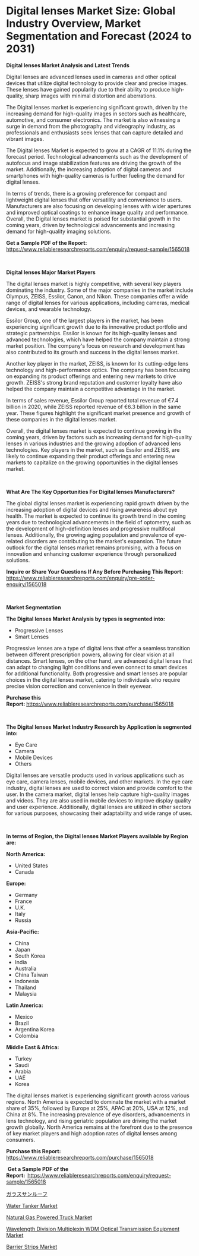 <p><h1>Digital lenses Market Size: Global Industry Overview, Market Segmentation and Forecast (2024 to 2031)</h1></p><p><strong>Digital lenses Market Analysis and Latest Trends</strong></p>
<p><p>Digital lenses are advanced lenses used in cameras and other optical devices that utilize digital technology to provide clear and precise images. These lenses have gained popularity due to their ability to produce high-quality, sharp images with minimal distortion and aberrations.</p><p>The Digital lenses market is experiencing significant growth, driven by the increasing demand for high-quality images in sectors such as healthcare, automotive, and consumer electronics. The market is also witnessing a surge in demand from the photography and videography industry, as professionals and enthusiasts seek lenses that can capture detailed and vibrant images.</p><p>The Digital lenses Market is expected to grow at a CAGR of 11.1% during the forecast period. Technological advancements such as the development of autofocus and image stabilization features are driving the growth of the market. Additionally, the increasing adoption of digital cameras and smartphones with high-quality cameras is further fueling the demand for digital lenses.</p><p>In terms of trends, there is a growing preference for compact and lightweight digital lenses that offer versatility and convenience to users. Manufacturers are also focusing on developing lenses with wider apertures and improved optical coatings to enhance image quality and performance. Overall, the Digital lenses market is poised for substantial growth in the coming years, driven by technological advancements and increasing demand for high-quality imaging solutions.</p></p>
<p><strong>Get a Sample PDF of the Report:&nbsp;</strong> <a href="https://www.reliableresearchreports.com/enquiry/request-sample/1565018">https://www.reliableresearchreports.com/enquiry/request-sample/1565018</a></p>
<p>&nbsp;</p>
<p><strong>Digital lenses Major Market Players</strong></p>
<p><p>The digital lenses market is highly competitive, with several key players dominating the industry. Some of the major companies in the market include Olympus, ZEISS, Essilor, Canon, and Nikon. These companies offer a wide range of digital lenses for various applications, including cameras, medical devices, and wearable technology.</p><p>Essilor Group, one of the largest players in the market, has been experiencing significant growth due to its innovative product portfolio and strategic partnerships. Essilor is known for its high-quality lenses and advanced technologies, which have helped the company maintain a strong market position. The company's focus on research and development has also contributed to its growth and success in the digital lenses market.</p><p>Another key player in the market, ZEISS, is known for its cutting-edge lens technology and high-performance optics. The company has been focusing on expanding its product offerings and entering new markets to drive growth. ZEISS's strong brand reputation and customer loyalty have also helped the company maintain a competitive advantage in the market.</p><p>In terms of sales revenue, Essilor Group reported total revenue of €7.4 billion in 2020, while ZEISS reported revenue of €6.3 billion in the same year. These figures highlight the significant market presence and growth of these companies in the digital lenses market.</p><p>Overall, the digital lenses market is expected to continue growing in the coming years, driven by factors such as increasing demand for high-quality lenses in various industries and the growing adoption of advanced lens technologies. Key players in the market, such as Essilor and ZEISS, are likely to continue expanding their product offerings and entering new markets to capitalize on the growing opportunities in the digital lenses market.</p></p>
<p>&nbsp;</p>
<p><strong>What Are The Key Opportunities For Digital lenses Manufacturers?</strong></p>
<p><p>The global digital lenses market is experiencing rapid growth driven by the increasing adoption of digital devices and rising awareness about eye health. The market is expected to continue its growth trend in the coming years due to technological advancements in the field of optometry, such as the development of high-definition lenses and progressive multifocal lenses. Additionally, the growing aging population and prevalence of eye-related disorders are contributing to the market's expansion. The future outlook for the digital lenses market remains promising, with a focus on innovation and enhancing customer experience through personalized solutions.</p></p>
<p><strong>Inquire or Share Your Questions If Any Before Purchasing This Report:</strong> <a href="https://www.reliableresearchreports.com/enquiry/pre-order-enquiry/1565018">https://www.reliableresearchreports.com/enquiry/pre-order-enquiry/1565018</a></p>
<p>&nbsp;</p>
<p><strong>Market Segmentation</strong></p>
<p><strong>The Digital lenses Market Analysis by types is segmented into:</strong></p>
<p><ul><li>Progressive Lenses</li><li>Smart Lenses</li></ul></p>
<p><p>Progressive lenses are a type of digital lens that offer a seamless transition between different prescription powers, allowing for clear vision at all distances. Smart lenses, on the other hand, are advanced digital lenses that can adapt to changing light conditions and even connect to smart devices for additional functionality. Both progressive and smart lenses are popular choices in the digital lenses market, catering to individuals who require precise vision correction and convenience in their eyewear.</p></p>
<p><strong>Purchase this Report:&nbsp;</strong><a href="https://www.reliableresearchreports.com/purchase/1565018">https://www.reliableresearchreports.com/purchase/1565018</a></p>
<p>&nbsp;</p>
<p><strong>The Digital lenses Market Industry Research by Application is segmented into:</strong></p>
<p><ul><li>Eye Care</li><li>Camera</li><li>Mobile Devices</li><li>Others</li></ul></p>
<p><p>Digital lenses are versatile products used in various applications such as eye care, camera lenses, mobile devices, and other markets. In the eye care industry, digital lenses are used to correct vision and provide comfort to the user. In the camera market, digital lenses help capture high-quality images and videos. They are also used in mobile devices to improve display quality and user experience. Additionally, digital lenses are utilized in other sectors for various purposes, showcasing their adaptability and wide range of uses.</p></p>
<p>&nbsp;</p>
<p><strong>In terms of Region, the Digital lenses Market Players available by Region are:</strong></p>
<p>
    <p> <strong> North America: </strong>
        <ul>
            <li>United States</li>
            <li>Canada</li>
        </ul>
        </p> 
    <p> <strong> Europe: </strong>
        <ul>
            <li>Germany</li>
            <li>France</li>
            <li>U.K.</li>
            <li>Italy</li>
            <li>Russia</li>
        </ul>
        </p> 
    <p> <strong> Asia-Pacific: </strong>
        <ul>
            <li>China</li>
            <li>Japan</li>
            <li>South Korea</li>
            <li>India</li>
            <li>Australia</li>
            <li>China Taiwan</li>
            <li>Indonesia</li>
            <li>Thailand</li>
            <li>Malaysia</li>
        </ul>
        </p> 
    <p> <strong> Latin America: </strong>
        <ul>
            <li>Mexico</li>
            <li>Brazil</li>
            <li>Argentina Korea</li>
            <li>Colombia</li>
        </ul>
        </p> 
    <p> <strong> Middle East & Africa: </strong>
        <ul>
            <li>Turkey</li>
            <li>Saudi</li>
            <li>Arabia</li>
            <li>UAE</li>
            <li>Korea</li>
        </ul>
    </p>
    </p>
<p><p>The digital lenses market is experiencing significant growth across various regions. North America is expected to dominate the market with a market share of 35%, followed by Europe at 25%, APAC at 20%, USA at 12%, and China at 8%. The increasing prevalence of eye disorders, advancements in lens technology, and rising geriatric population are driving the market growth globally. North America remains at the forefront due to the presence of key market players and high adoption rates of digital lenses among consumers.</p></p>
<p><strong>Purchase this Report: </strong><a href="https://www.reliableresearchreports.com/purchase/1565018">https://www.reliableresearchreports.com/purchase/1565018</a></p>
<p>&nbsp;<strong>Get a Sample PDF of the Report:&nbsp;&nbsp;</strong><a href="https://www.reliableresearchreports.com/enquiry/request-sample/1565018">https://www.reliableresearchreports.com/enquiry/request-sample/1565018</a></p>
<p><strong></strong></p>
<p><p><a href="https://github.com/LeanneBruen2023/Market-Research-Report-List-1/blob/main/273750611611.md">ガラスサンルーフ</a></p><p><a href="https://issuu.com/reportprime-2/docs/water-tanker-market-size-2030.pptx">Water Tanker Market</a></p><p><a href="https://issuu.com/reportprime-2/docs/natural-gas-powered-truck-market-size-2030.pptx">Natural Gas Powered Truck Market</a></p><p><a href="https://medium.com/@randaarks98078567/wavelength-division-multiplexin-wdm-optical-transmission-equipment-market-comprehensive-assessment-4e3be1e7855b">Wavelength Division Multiplexin WDM Optical Transmission Equipment Market</a></p><p><a href="https://github.com/jsmusil/Market-Research-Report-List-2/blob/main/barrier-strips-market.md">Barrier Strips Market</a></p></p>